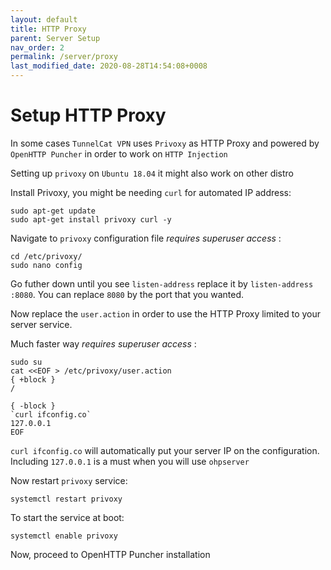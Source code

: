 ```yaml
---
layout: default
title: HTTP Proxy
parent: Server Setup
nav_order: 2
permalink: /server/proxy
last_modified_date: 2020-08-28T14:54:08+0008
---
```



# Setup HTTP Proxy

In some cases `TunnelCat VPN` uses `Privoxy` as HTTP Proxy and powered by `OpenHTTP Puncher` in order to work on `HTTP Injection`


Setting up `privoxy` on `Ubuntu 18.04` it might also work on other distro

Install Privoxy, you might be needing `curl` for automated IP address:
```
sudo apt-get update
sudo apt-get install privoxy curl -y
```

Navigate to `privoxy` configuration file *requires superuser access* :
```
cd /etc/privoxy/
sudo nano config
```

Go futher down until you see `listen-address` replace it by
`listen-address :8080`. You can replace `8080` by the port that you wanted.

Now replace the `user.action` in order to use the HTTP Proxy limited to your server service.

Much faster way *requires superuser access* :
```
sudo su
cat <<EOF > /etc/privoxy/user.action
{ +block }
/

{ -block }
`curl ifconfig.co`
127.0.0.1
EOF
```

`curl ifconfig.co` will automatically put your server IP on the configuration. Including `127.0.0.1` is a must when you will use `ohpserver`


Now restart `privoxy` service:

```
systemctl restart privoxy
```

To start the service at boot:
```
systemctl enable privoxy
```


Now, proceed to OpenHTTP Puncher installation